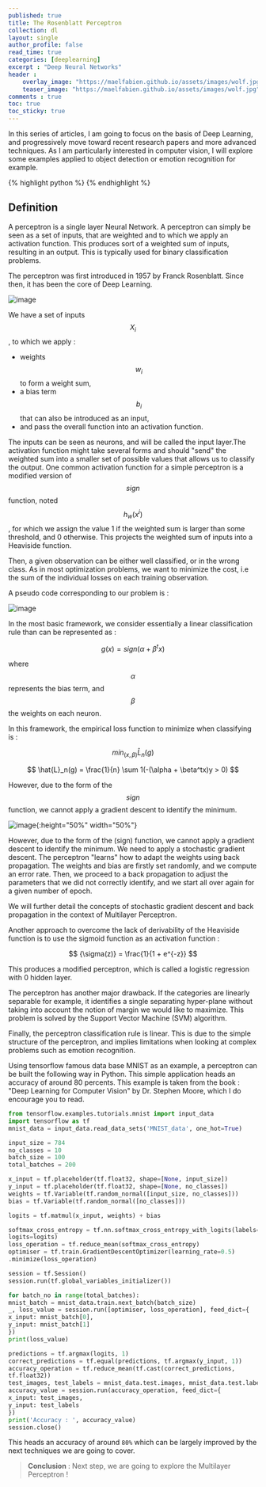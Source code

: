 ```yaml
---
published: true
title: The Rosenblatt Perceptron
collection: dl
layout: single
author_profile: false
read_time: true
categories: [deeplearning]
excerpt : "Deep Neural Networks"
header :
    overlay_image: "https://maelfabien.github.io/assets/images/wolf.jpg"
    teaser_image: "https://maelfabien.github.io/assets/images/wolf.jpg"
comments : true
toc: true
toc_sticky: true
---
```

In this series of articles, I am going to focus on the basis of Deep Learning, and progressively move toward recent research papers and more advanced techniques. As I am particularly interested in computer vision, I will explore some examples applied to object detection or emotion recognition for example.

{% highlight python %}
{% endhighlight %}

<script type="text/javascript" async
    src="https://cdn.mathjax.org/mathjax/latest/MathJax.js?config=TeX-MML-AM_CHTML">
</script>

## Definition

A perceptron is a single layer Neural Network. A perceptron can simply be seen as a set of inputs, that are weighted and to which we apply an activation function. This produces sort of a weighted sum of inputs, resulting in an output. This is typically used for binary classification problems. 

The perceptron was first introduced in 1957 by Franck Rosenblatt. Since then, it has been the core of Deep Learning.


![image](https://maelfabien.github.io/images/perceptron.png)

We have a set of inputs $$ X_i $$, to which we apply :
- weights $$ w_i $$ to form a weight sum,
- a bias term $$ b_i $$ that can also be introduced as an input,
- and pass the overall function into an activation function.


The inputs can be seen as neurons, and will be called the input layer.The activation function might take several forms and should "send" the weighted sum into a smaller set of possible values that allows us to classify the output. One common activation function for a simple perceptron is a modified version of $$ sign $$ function, noted $$ h_w(x^i) $$, for which we assign the value 1 if the weighted sum is larger than some threshold, and 0 otherwise. This projects the weighted sum of inputs into a Heaviside function.

Then, a given observation can be either well classified, or in the wrong class. As in most optimization problems, we want to minimize the cost, i.e the sum of the individual losses on each training observation.

A pseudo code corresponding to our problem is :

![image](https://maelfabien.github.io/images/pseudo.png)


In the most basic framework, we consider essentially a linear classification rule than can be represented as :

$$ g(x) = sign({\alpha + \beta^tx}) $$


where $$ {\alpha} $$ represents the bias term, and $$ {\beta} $$ the weights on each neuron.

In this framework, the empirical loss function to minimize when classifying is :

$$ min_{(x, {\beta})}\hat{L}_n(g) $$

$$ \hat{L}_n(g) = \frac{1}{n} \sum 1(-(\alpha + \beta^tx)y > 0)  $$

However, due to the form of the $$ sign $$ function, we cannot apply a gradient descent to identify the minimum. 


![image](https://maelfabien.github.io/images/Signum_function.svg.png){:height="50%" width="50%"}

However, due to the form of the \(sign\) function, we cannot apply a gradient descent to identify the minimum. We need to apply a stochastic gradient descent. The perceptron "learns" how to adapt the weights using back propagation. The weights and bias are firstly set randomly, and we compute an error rate. Then, we proceed to a back propagation to adjust the parameters that we did not correctly identify, and we start all over again for a given number of epoch.

We will further detail the concepts of stochastic gradient descent and back propagation in the context of Multilayer Perceptron.

Another approach to overcome the lack of derivability of the Heaviside function is to use the sigmoid function as an activation function :

$$ {\sigma(z)} = \frac{1}{1 + e^{-z}}  $$

This produces a modified perceptron, which is called a logistic regression with 0 hidden layer.

The perceptron has another major drawback. If the categories are linearly separable for example, it identifies a single separating hyper-plane without taking into account the notion of margin we would like to maximize. This problem is solved by the Support Vector Machine (SVM) algorithm.

Finally, the perceptron classification rule is linear. This is due to the simple structure of the perceptron, and implies limitations when looking at complex problems such as emotion recognition.

Using tensorflow famous data base MNIST as an example, a perceptron can be built the following way in Python. This simple application heads an accuracy of around 80 percents. This example is taken from the book : "Deep Learning for Computer Vision" by Dr. Stephen Moore, which I do encourage you to read.

```python
from tensorflow.examples.tutorials.mnist import input_data
import tensorflow as tf
mnist_data = input_data.read_data_sets('MNIST_data', one_hot=True)

input_size = 784
no_classes = 10
batch_size = 100
total_batches = 200

x_input = tf.placeholder(tf.float32, shape=[None, input_size])
y_input = tf.placeholder(tf.float32, shape=[None, no_classes])
weights = tf.Variable(tf.random_normal([input_size, no_classes]))
bias = tf.Variable(tf.random_normal([no_classes]))

logits = tf.matmul(x_input, weights) + bias

softmax_cross_entropy = tf.nn.softmax_cross_entropy_with_logits(labels=y_input,
logits=logits)
loss_operation = tf.reduce_mean(softmax_cross_entropy)
optimiser = tf.train.GradientDescentOptimizer(learning_rate=0.5)
.minimize(loss_operation)

session = tf.Session()
session.run(tf.global_variables_initializer())

for batch_no in range(total_batches):
mnist_batch = mnist_data.train.next_batch(batch_size)
_, loss_value = session.run([optimiser, loss_operation], feed_dict={
x_input: mnist_batch[0],
y_input: mnist_batch[1]
})
print(loss_value)

predictions = tf.argmax(logits, 1)
correct_predictions = tf.equal(predictions, tf.argmax(y_input, 1))
accuracy_operation = tf.reduce_mean(tf.cast(correct_predictions,
tf.float32))
test_images, test_labels = mnist_data.test.images, mnist_data.test.labels
accuracy_value = session.run(accuracy_operation, feed_dict={
x_input: test_images,
y_input: test_labels
})
print('Accuracy : ', accuracy_value)
session.close()
```
This heads an accuracy of around `80%` which can be largely improved by the next techniques we are going to cover.

> **Conclusion** : Next step, we are going to explore the Multilayer Perceptron !
